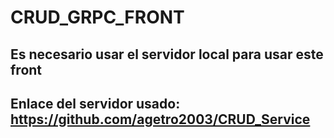 ﻿# CRUD_GRPC_FRONT
## Es necesario usar el servidor local para usar este front
## Enlace del servidor usado: https://github.com/agetro2003/CRUD_Service
